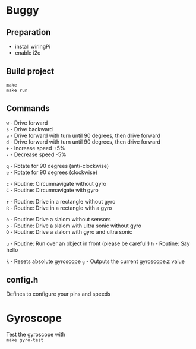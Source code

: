 # Buggy

## Preparation
* install wiringPi
* enable i2c

## Build project
`make`  
`make run`

## Commands
`w` - Drive forward  
`s` - Drive backward  
`a` - Drive forward with turn until 90 degrees, then drive forward  
`d` - Drive forward with turn until 90 degrees, then drive forward  
`+` - Increase speed +5%  
`-` - Decrease speed -5%  
  
`q` - Rotate for 90 degrees (anti-clockwise)  
`e` - Rotate for 90 degrees (clockwise)  
  
`c` - Routine: Circumnavigate without gyro  
`C` - Routine: Circumnavigate with gyro  
  
`r` - Routine: Drive in a rectangle without gyro  
`R` - Routine: Drive in a rectangle with a gyro  
  
`o` - Routine: Drive a slalom without sensors  
`p` - Routine: Drive a slalom with ultra sonic without gyro  
`O` - Routine: Drive a slalom with gyro and ultra sonic  
  
`u` - Routine: Run over an object in front (please be careful!)
`h` - Routine: Say hello

`k` - Resets absolute gyroscope
`g` - Outputs the current gyroscope.z value 

## config.h
Defines to configure your pins and speeds

# Gyroscope
Test the gyroscope with  
`make gyro-test`
